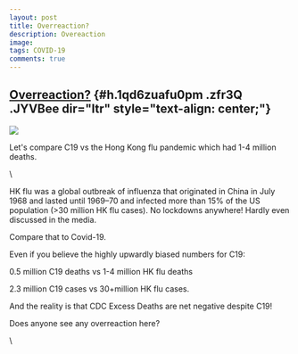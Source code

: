 ```yaml
---
layout: post
title: Overreaction?
description: Overeaction
image: 
tags: COVID-19
comments: true
---
```


[Overreaction?](https://www.google.com/url?q=https%3A%2F%2Fepisphere.github.io%2Fmortalitytracker%2F%23cause%3Dallcause%26state%3DAll%2520States&sa=D&sntz=1&usg=AFQjCNFy88I6q4EhfFCIwgJsxCpB_LRhLg) {#h.1qd6zuafu0pm .zfr3Q .JYVBee dir="ltr" style="text-align: center;"}
----------------------------------------------------------------------------------------------------------------------------------------------------------------------------------------------------

[![](https://lh4.googleusercontent.com/GZakKfPCSEqIgluPGroMETVFYKyx_bFN9hwOitplqqCxNAa3Q1kyQGF8wb-wqMaTNctrhKcVDuZ1pWeU9btck9XT4oBXF5SzOmfc_WDm0ntTOuIGJWI=w1280)](https://www.google.com/url?q=https%3A%2F%2Fredcap.med.usc.edu%2Fsurveys%2F%3Fs%3DJ7KEL4YTKT&sa=D&sntz=1&usg=AFQjCNGgmJPVlIxKzdq9Pd16K5HC0kstRQ)

Let's compare C19 vs the Hong Kong flu pandemic which had 1-4 million
deaths.

\

HK flu was a global outbreak of influenza that originated in China in
July 1968 and lasted until 1969–70 and infected more than 15% of the US
population (\>30 million HK flu cases). No lockdowns anywhere! Hardly
even discussed in the media.

Compare that to Covid-19.

Even if you believe the highly upwardly biased numbers for C19:

0.5 million C19 deaths vs 1-4 million HK flu deaths

2.3 million C19 cases vs 30+million HK flu cases.

And the reality is that CDC Excess Deaths are net negative despite C19!

Does anyone see any overreaction here?

\
